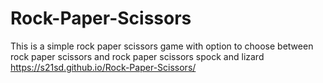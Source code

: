 # Rock-Paper-Scissors
This is a simple rock paper scissors game with option to choose between rock paper scissors and rock paper scissors spock and lizard
https://s21sd.github.io/Rock-Paper-Scissors/
